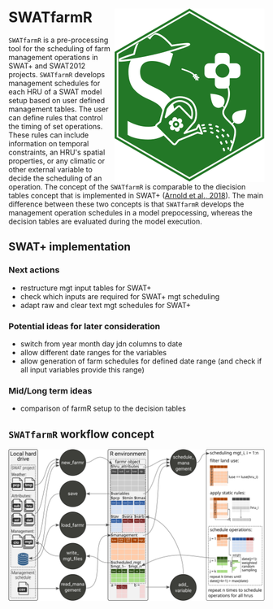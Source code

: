 # SWATfarmR <img src="man/figures/swatfarmr_hex.svg" align="right" />

`SWATfarmR` is a pre-processing tool for the scheduling of farm management operations in SWAT+ and SWAT2012 projects. `SWATfarmR` develops management schedules for each HRU of a SWAT model setup based on user defined management tables. The user can define rules that control the timing of set operations. These rules can include information on temporal constraints, an HRU's spatial properties, or any climatic or other external variable to decide the scheduling of an operation. The concept of the `SWATfarmR` is comparable to the diecision tables concept that is implemented in SWAT+ ([Arnold et al., 2018](https://doi.org/10.3390/w10060713)). The main difference between these two concepts is that `SWATfarmR` develops the management operation schedules in a model prepocessing, whereas the decision tables are evaluated during the model execution. 

## SWAT+ implementation 

### Next actions
- restructure mgt input tables for SWAT+ 
- check which inputs are required for SWAT+ mgt scheduling
- adapt raw and clear text mgt schedules for SWAT+

### Potential ideas for later consideration
- switch from year month day jdn columns to date
- allow different date ranges for the variables
- allow generation of farm schedules for defined date range (and check if all input variables provide this range)

### Mid/Long term ideas
- comparison of farmR setup to the decision tables


## `SWATfarmR` workflow concept

![](/man/figures/farmr_workflow.svg)
